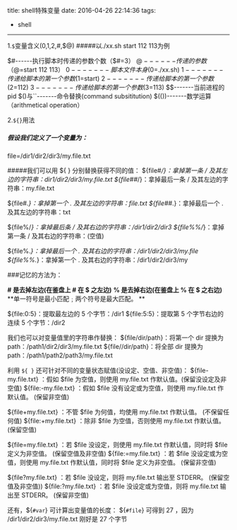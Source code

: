 title: shell特殊变量
date: 2016-04-26 22:14:36
tags:
- shell
---
1.`$`变量含义($0,$1,$2,$#,$@)
#####以./xx.sh start 112 113为例

$#------执行脚本时传递的参数个数（$#=3）
$@------传递的参数（$@=start 112 113）
$0-------脚本文件本身($0=./xx.sh)
$1-------传递给脚本的第一个参数($1=start)
$2-------传递给脚本的第一个参数($2=112)
$3-------传递给脚本的第一个参数($3=113)
$$-------当前进程的pid
$()与``-------命令替换(command subsititution)
$(())-------数学运算（arithmetical operation）

2.`${}`用法
##### 假设我们定义了一个变量为： 
file=/dir1/dir2/dir3/my.file.txt 

#####我们可以用 ${ } 分别替换获得不同的值： 
${file#*/}：拿掉第一条 / 及其左边的字符串：dir1/dir2/dir3/my.file.txt 
${file##*/}：拿掉最后一条 / 及其左边的字符串：my.file.txt 

${file#*.}：拿掉第一个 . 及其左边的字符串：file.txt 
${file##*.}：拿掉最后一个 . 及其左边的字符串：txt 

${file%/*}：拿掉最后条 / 及其右边的字符串：/dir1/dir2/dir3 
${file%%/*}：拿掉第一条 / 及其右边的字符串：(空值) 

${file%.*}：拿掉最后一个 . 及其右边的字符串：/dir1/dir2/dir3/my.file 
${file%%.*}：拿掉第一个 . 及其右边的字符串：/dir1/dir2/dir3/my 

###记忆的方法为：

**\# 是去掉左边(在鉴盘上 # 在 $ 之左边)**
**% 是去掉右边(在鉴盘上 % 在 $ 之右边)**
**单一符号是最小匹配﹔两个符号是最大匹配。 **


${file:0:5}：提取最左边的 5 个字节：/dir1 
${file:5:5}：提取第 5 个字节右边的连续 5 个字节：/dir2 


我们也可以对变量值里的字符串作替换： 
${file/dir/path}：将第一个 dir 提换为 path：/path1/dir2/dir3/my.file.txt 
${file//dir/path}：将全部 dir 提换为 path：/path1/path2/path3/my.file.txt 

利用 `${ }` 还可针对不同的变量状态赋值(没设定、空值、非空值)：
${file-my.file.txt} ：假如 $file 为空值，则使用 my.file.txt 作默认值。(保留没设定及非空值) 
${file:-my.file.txt} ：假如 $file 没有设定或为空值，则使用 my.file.txt 作默认值。 (保留非空值) 

${file+my.file.txt} ：不管 $file 为何值，均使用 my.file.txt 作默认值。 (不保留任何值) 
${file:+my.file.txt} ：除非 $file 为空值，否则使用 my.file.txt 作默认值。 (保留空值) 

${file=my.file.txt} ：若 $file 没设定，则使用 my.file.txt 作默认值，同时将 $file 定义为非空值。 (保留空值及非空值) 
${file:=my.file.txt} ：若 $file 没设定或为空值，则使用 my.file.txt 作默认值，同时将 $file 定义为非空值。 (保留非空值) 

${file?my.file.txt} ：若 $file 没设定，则将 my.file.txt 输出至 STDERR。 (保留空值及非空值)) 
${file:?my.file.txt} ：若 $file 没设定或为空值，则将 my.file.txt 输出至 STDERR。 (保留非空值) 

还有，${`#var`} 可计算出变量值的长度： 
${`#file`} 可得到 27 ，因为 /dir1/dir2/dir3/my.file.txt 刚好是 27 个字节
